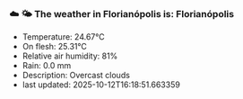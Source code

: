### ☁️ 🌤️  The weather in Florianópolis is: Florianópolis

- Temperature: 24.67°C
- On flesh: 25.31°C
- Relative air humidity: 81%
- Rain: 0.0 mm
- Description: Overcast clouds
- last updated: 2025-10-12T16:18:51.663359
